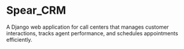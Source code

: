 # Spear_CRM
A Django web application for call centers that manages customer interactions, tracks agent performance, and schedules appointments efficiently.

